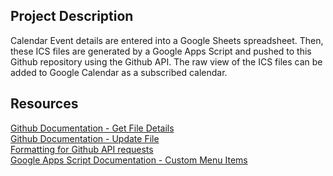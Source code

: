 ## Project Description
Calendar Event details are entered into a Google Sheets spreadsheet. Then, these ICS files are generated by a Google Apps Script and pushed to this Github repository using the Github API. The raw view of the ICS files can be added to Google Calendar as a subscribed calendar.
## Resources
[Github Documentation - Get File Details](https://docs.github.com/en/rest/repos/contents?apiVersion=2022-11-28#get-repository-content)<br/>
[Github Documentation - Update File](https://docs.github.com/en/rest/repos/contents?apiVersion=2022-11-28#create-or-update-file-contents)<br/>
[Formatting for Github API requests](https://stackoverflow.com/a/66128848)<br/>
[Google Apps Script Documentation - Custom Menu Items](https://developers.google.com/apps-script/guides/menus)<br/>
